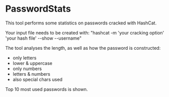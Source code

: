 # PasswordStats

This tool performs some statistics on passwords cracked with HashCat.

Your input file needs to be created with:
"hashcat -m 'your cracking option' 'your hash file' --show --username"

The tool analyses the length, as well as how the password is constructed:
* only letters
* lower & uppercase
* only numbers
* letters & numbers
* also special chars used

Top 10 most used passwords is shown.
